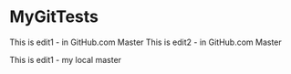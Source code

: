 # MyGitTests

This is edit1 - in GitHub.com Master
This is edit2 - in GitHub.com Master


This is edit1 - my local master

